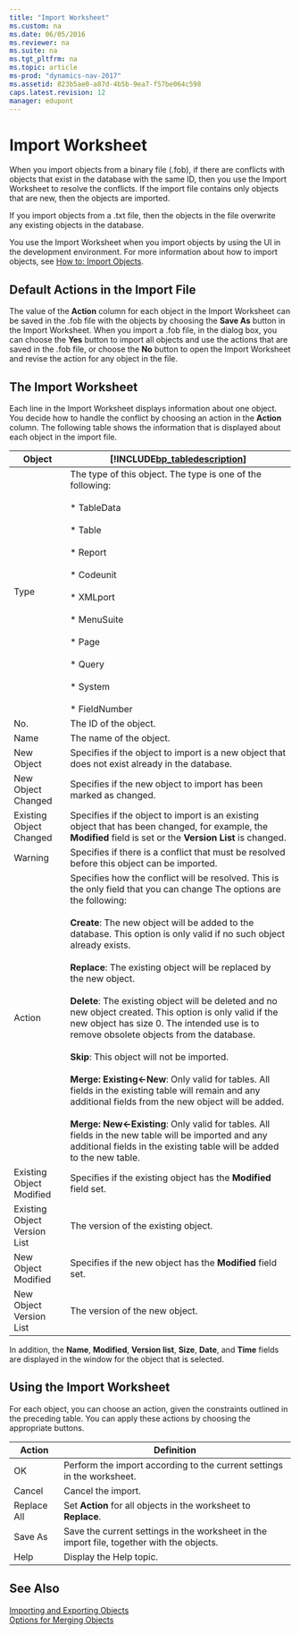 ```yaml
---
title: "Import Worksheet"
ms.custom: na
ms.date: 06/05/2016
ms.reviewer: na
ms.suite: na
ms.tgt_pltfrm: na
ms.topic: article
ms-prod: "dynamics-nav-2017"
ms.assetid: 823b5ae0-a87d-4b5b-9ea7-f57be064c598
caps.latest.revision: 12
manager: edupont
---
```

# Import Worksheet
When you import objects from a binary file \(.fob\), if there are conflicts with objects that exist in the database with the same ID, then you use the Import Worksheet to resolve the conflicts. If the import file contains only objects that are new, then the objects are imported.  
  
 If you import objects from a .txt file, then the objects in the file overwrite any existing objects in the database.  
  
 You use the Import Worksheet when you import objects by using the UI in the development environment. For more information about how to import objects, see [How to: Import Objects](How-to--Import%20Objects.md).  
  
## Default Actions in the Import File  
 The value of the **Action** column for each object in the Import Worksheet can be saved in the .fob file with the objects by choosing the **Save As** button in the Import Worksheet. When you import a .fob file, in the dialog box, you can choose the **Yes** button to import all objects and use the actions that are saved in the .fob file, or choose the **No** button to open the Import Worksheet and revise the action for any object in the file.  
  
## The Import Worksheet  
 Each line in the Import Worksheet displays information about one object. You decide how to handle the conflict by choosing an action in the **Action** column. The following table shows the information that is displayed about each object in the import file.  
  
|Object|[!INCLUDE[bp_tabledescription](includes/bp_tabledescription_md.md)]|  
|------------|---------------------------------------|  
|Type|The type of this object. The type is one of the following:<br /><br /> \*  TableData<br /><br /> \*  Table<br /><br /> \*  Report<br /><br /> \*  Codeunit<br /><br /> \*  XMLport<br /><br /> \*  MenuSuite<br /><br /> \*  Page<br /><br /> \*  Query<br /><br /> \*  System<br /><br /> \*  FieldNumber|  
|No.|The ID of the object.|  
|Name|The name of the object.|  
|New Object|Specifies if the object to import is a new object that does not exist already in the database.|  
|New Object Changed|Specifies if the new object to import has been marked as changed.|  
|Existing Object Changed|Specifies if the object to import is an existing object that has been changed, for example, the **Modified** field is set or the **Version List** is changed.|  
|Warning|Specifies if there is a conflict that must be resolved before this object can be imported.|  
|Action|Specifies how the conflict will be resolved. This is the only field that you can change The options are the following:<br /><br /> **Create**: The new object will be added to the database. This option is only valid if no such object already exists.<br /><br /> **Replace**: The existing object will be replaced by the new object.<br /><br /> **Delete**: The existing object will be deleted and no new object created. This option is only valid if the new object has size 0. The intended use is to remove obsolete objects from the database.<br /><br /> **Skip**: This object will not be imported.<br /><br /> **Merge: Existing\<-New**: Only valid for tables. All fields in the existing table will remain and any additional fields from the new object will be added.<br /><br /> **Merge: New\<-Existing**: Only valid for tables. All fields in the new table will be imported and any additional fields in the existing table will be added to the new table.|  
|Existing Object Modified|Specifies if the existing object has the **Modified** field set.|  
|Existing Object Version List|The version of the existing object.|  
|New Object Modified|Specifies if the new object has the **Modified** field set.|  
|New Object Version List|The version of the new object.|  
  
 In addition, the **Name**, **Modified**, **Version list**, **Size**, **Date**, and **Time** fields are displayed in the window for the object that is selected.  
  
## Using the Import Worksheet  
 For each object, you can choose an action, given the constraints outlined in the preceding table. You can apply these actions by choosing the appropriate buttons.  
  
|Action|Definition|  
|------------|----------------|  
|OK|Perform the import according to the current settings in the worksheet.|  
|Cancel|Cancel the import.|  
|Replace All|Set **Action** for all objects in the worksheet to **Replace**.|  
|Save As|Save the current settings in the worksheet in the import file, together with the objects.|  
|Help|Display the Help topic.|  
  
## See Also  
 [Importing and Exporting Objects](Importing-and-Exporting-Objects.md)   
 [Options for Merging Objects](Options-for-Merging-Objects.md)